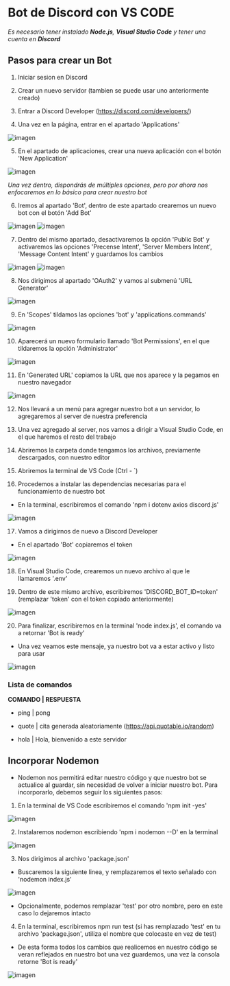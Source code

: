 # Bot de Discord con VS CODE

*Es necesario tener instalado **Node.js**, **Visual Studio Code** y tener una cuenta en **Discord***

## Pasos para crear un Bot

1. Iniciar sesion en Discord

2. Crear un nuevo servidor (tambien se puede usar uno anteriormente creado)

3. Entrar a Discord Developer (https://discord.com/developers/)

4. Una vez en la página, entrar en el apartado 'Applications'

![imagen](https://user-images.githubusercontent.com/127338496/228414746-b47cf58b-86af-4a47-9dcc-ed193fd22a30.png)

5. En el apartado de aplicaciones, crear una nueva aplicación con el botón 'New Application'

![imagen](https://user-images.githubusercontent.com/127338496/228415047-8b58e28b-f2c4-4fce-93ef-cdc8258869f0.png)

*Una vez dentro, dispondrás de múltiples opciones, pero por ahora nos enfocaremos en lo básico para crear nuestro bot*

6. Iremos al apartado 'Bot', dentro de este apartado crearemos un nuevo bot con el botón 'Add Bot'

![imagen](https://user-images.githubusercontent.com/127338496/228415890-59ff0db4-9ebd-4956-a1b3-0bc1c5b97bee.png)
![imagen](https://user-images.githubusercontent.com/127338496/228415963-eaac6c6c-8840-4f3d-836a-8e1b6a35a9e2.png)

7. Dentro del mismo apartado, desactivaremos la opción 'Public Bot' y activaremos las opciones 'Precense Intent', 'Server Members Intent', 'Message Content Intent' y guardamos los cambios

![imagen](https://user-images.githubusercontent.com/127338496/228416580-be36fb46-0237-41f4-8078-21d17023c2a2.png)
![imagen](https://user-images.githubusercontent.com/127338496/228416648-54b97417-acb7-401f-b9b0-bf7a2a0410bb.png)

8. Nos dirigimos al apartado 'OAuth2' y vamos al submenú 'URL Generator'

![imagen](https://user-images.githubusercontent.com/127338496/228435341-9683b693-099b-4024-83ea-30fde4253496.png)

9. En 'Scopes' tildamos las opciones 'bot' y 'applications.commands'

![imagen](https://user-images.githubusercontent.com/127338496/228417093-ae349e09-5d81-4a7f-9f17-1575c0b6f562.png)

10. Aparecerá un nuevo formulario llamado 'Bot Permissions', en el que tildaremos la opción 'Administrator'

![imagen](https://user-images.githubusercontent.com/127338496/228417326-ad40d2bf-cb4e-47ea-a7ba-1acd2fa76a42.png)

11. En 'Generated URL' copiamos la URL que nos aparece y la pegamos en nuestro navegador

![imagen](https://user-images.githubusercontent.com/127338496/228417504-963ab370-7eb0-4499-a66b-301747011328.png)

12. Nos llevará a un menú para agregar nuestro bot a un servidor, lo agregaremos al server de nuestra preferencia

13. Una vez agregado al server, nos vamos a dirigir a Visual Studio Code, en el que haremos el resto del trabajo

14. Abriremos la carpeta donde tengamos los archivos, previamente descargados, con nuestro editor

15. Abriremos la terminal de VS Code (Ctrl - `)

16. Procedemos a instalar las dependencias necesarias para el funcionamiento de nuestro bot 

- En la terminal, escribiremos el comando 'npm i dotenv axios discord.js'

![imagen](https://user-images.githubusercontent.com/127338496/228420059-ac0d9f8d-e1e7-4945-afa2-3b7a1a426401.png)

17. Vamos a dirigirnos de nuevo a Discord Developer

- En el apartado 'Bot' copiaremos el token

![imagen](https://user-images.githubusercontent.com/127338496/228420903-27c3d327-f2d0-4910-9c84-5692ca8f6557.png)

18. En Visual Studio Code, crearemos un nuevo archivo al que le llamaremos '.env'

19. Dentro de este mismo archivo, escribiremos 'DISCORD_BOT_ID=token' (remplazar 'token' con el token copiado anteriormente)
  
 ![imagen](https://user-images.githubusercontent.com/127338496/228421967-f15d7b1e-8e3a-4276-a647-1f7f40e52f33.png)

 20. Para finalizar, escribiremos en la terminal 'node index.js', el comando va a retornar 'Bot is ready'
  
  - Una vez veamos este mensaje, ya nuestro bot va a estar activo y listo para usar 
  
 ![imagen](https://user-images.githubusercontent.com/127338496/228422660-a2c5e36f-6ebe-451f-8e00-c8a7f7db4b1c.png)
 
 ### Lista de comandos 
 
 **COMANDO | RESPUESTA**
 
 - ping | pong

 - quote | cita generada aleatoriamente (https://api.quotable.io/random)

 - hola | Hola, bienvenido a este servidor
 
## Incorporar Nodemon

- Nodemon nos permitirá editar nuestro código y que nuestro bot se actualice al guardar, sin necesidad de volver a iniciar nuestro bot. Para incorporarlo, debemos seguir los siguientes pasos:

1. En la terminal de VS Code escribiremos el comando 'npm init -yes'

![imagen](https://user-images.githubusercontent.com/127338496/228432359-b5d34b9d-c7a3-4419-8eb8-2eb8a8aee83e.png)

2. Instalaremos nodemon escribiendo 'npm i nodemon --D' en la terminal

![imagen](https://user-images.githubusercontent.com/127338496/228432412-f5da64f4-f5b8-48cb-af6a-28cdc9d13ad3.png)

3. Nos dirigimos al archivo 'package.json'

  - Buscaremos la siguiente linea, y remplazaremos el texto señalado con 'nodemon index.js'

![imagen](https://user-images.githubusercontent.com/127338496/228433964-0c8cec1f-cfdb-4769-b8e8-93117ec8182d.png)

  - Opcionalmente, podemos remplazar 'test' por otro nombre, pero en este caso lo dejaremos intacto

4. En la terminal, escribiremos npm run test (si has remplazado 'test' en tu archivo 'package.json', utiliza el nombre que colocaste en vez de test)

- De esta forma todos los cambios que realicemos en nuestro código se veran reflejados en nuestro bot una vez guardemos, una vez la consola retorne 'Bot is ready'

![imagen](https://user-images.githubusercontent.com/127338496/228434709-c23b37ff-12f7-4890-bcb6-50cd55648537.png)








